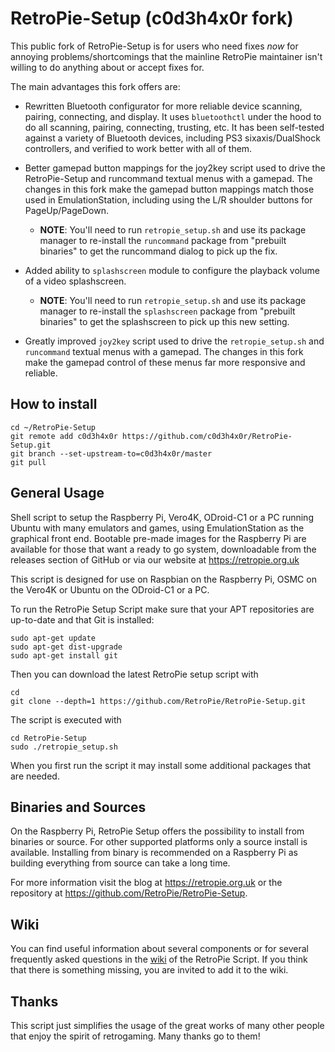 RetroPie-Setup (c0d3h4x0r fork)
===============================
This public fork of RetroPie-Setup is for users who need fixes *now* for annoying problems/shortcomings that the mainline RetroPie maintainer isn't willing to do anything about or accept fixes for.

The main advantages this fork offers are:

* Rewritten Bluetooth configurator for more reliable device scanning, pairing, connecting, and display.  It uses `bluetoothctl` under the hood to do all scanning, pairing, connecting, trusting, etc.  It has been self-tested against a variety of Bluetooth devices, including PS3 sixaxis/DualShock controllers, and verified to work better with all of them.

* Better gamepad button mappings for the joy2key script used to drive the RetroPie-Setup and runcommand textual menus with a gamepad.  The changes in this fork make the gamepad button mappings match those used in EmulationStation, including using the L/R shoulder buttons for PageUp/PageDown.
  * **NOTE**: You'll need to run `retropie_setup.sh` and use its package manager to re-install the `runcommand` package from "prebuilt binaries" to get the runcommand dialog to pick up the fix.

* Added ability to `splashscreen` module to configure the playback volume of a video splashscreen.
  * **NOTE**: You'll need to run `retropie_setup.sh` and use its package manager to re-install the `splashscreen` package from "prebuilt binaries" to get the splashscreen to pick up this new setting.

* Greatly improved `joy2key` script used to drive the `retropie_setup.sh` and `runcommand` textual menus with a gamepad.  The changes in this fork make the gamepad control of these menus far more responsive and reliable.

How to install
--------------
```shell
cd ~/RetroPie-Setup
git remote add c0d3h4x0r https://github.com/c0d3h4x0r/RetroPie-Setup.git
git branch --set-upstream-to=c0d3h4x0r/master
git pull
```

General Usage
-------------

Shell script to setup the Raspberry Pi, Vero4K, ODroid-C1 or a PC running Ubuntu with many emulators and games, using EmulationStation as the graphical front end. Bootable pre-made images for the Raspberry Pi are available for those that want a ready to go system, downloadable from the releases section of GitHub or via our website at https://retropie.org.uk

This script is designed for use on Raspbian on the Raspberry Pi, OSMC on the Vero4K or Ubuntu on the ODroid-C1 or a PC.

To run the RetroPie Setup Script make sure that your APT repositories are up-to-date and that Git is installed:

```shell
sudo apt-get update
sudo apt-get dist-upgrade
sudo apt-get install git
```

Then you can download the latest RetroPie setup script with

```shell
cd
git clone --depth=1 https://github.com/RetroPie/RetroPie-Setup.git
```

The script is executed with 

```shell
cd RetroPie-Setup
sudo ./retropie_setup.sh
```

When you first run the script it may install some additional packages that are needed.

Binaries and Sources
--------------------

On the Raspberry Pi, RetroPie Setup offers the possibility to install from binaries or source. For other supported platforms only a source install is available. Installing from binary is recommended on a Raspberry Pi as building everything from source can take a long time.

For more information visit the blog at https://retropie.org.uk or the repository at https://github.com/RetroPie/RetroPie-Setup.

Wiki
----

You can find useful information about several components or for several frequently asked questions in the [wiki](https://github.com/RetroPie/RetroPie-Setup/wiki) of the RetroPie Script. If you think that there is something missing, you are invited to add it to the wiki.


Thanks
------

This script just simplifies the usage of the great works of many other people that enjoy the spirit of retrogaming. Many thanks go to them!
